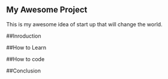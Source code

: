 ## My Awesome Project
This is my awesome idea of start up that will change the world.

##Inroduction

##How to Learn

##How to code

##Conclusion